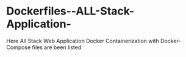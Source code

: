 # Dockerfiles--ALL-Stack-Application-

Here All Stack Web Application Docker Containerization with Docker-Compose files are been listed 
